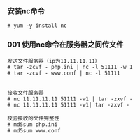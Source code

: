 ### 安装nc命令
```
# yum -y install nc
```

### 001 使用nc命令在服务器之间传文件
```
发送文件服务器（ip为11.11.11.11）
# tar -zcvf - php.ini | nc -l 51111 -w 1
# tar -zcvf - www.conf | nc -l 51111


接收文件服务器
# nc 11.11.11.11 51111 -w1 | tar -zxvf -
# nc 11.11.11.11 51111 -w1| tar -zxvf -

校验接收的文件完整性
# md5sum php.ini 
# md5sum www.conf
```

